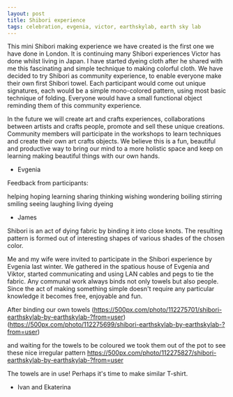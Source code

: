 ```yaml
---
layout: post
title: Shibori experience 
tags: celebration, evgenia, victor, earthskylab, earth sky lab
---
```


This mini Shibori making experience we have created is the first one we have done in London. It is continuing many Shibori experiences Victor has done whilst living in Japan. I have started dyeing cloth after he shared with me this fascinating and simple technique to making colorful cloth. We have decided to try Shibori as community experience, to enable everyone make their own first Shibori towel. Each participant would come out unique signatures, each would be a simple mono-colored pattern, using most basic technique of folding. Everyone would have a small functional object reminding them of this community experience. 

In the future we will create art and crafts experiences, collaborations between artists and crafts people, promote and sell these unique creations. Community members will participate in the workshops to learn techniques and create their own art crafts objects. We believe this is a fun, beautiful and productive way to bring our mind to a more holistic space and keep on learning making beautiful things with our own hands. 

- Evgenia

Feedback from participants:


helping hoping learning sharing thinking wishing wondering boiling stirring smiling seeing laughing living dyeing 

- James

Shibori is an act of dying fabric by binding it into close knots. The resulting pattern is formed out of interesting shapes of various shades of the chosen color.

Me and my wife were invited to participate in the Shibori experience by Evgenia last winter. We gathered in the spatious house of Evgenia and Viktor, started communicating and using LAN cables and pegs to tie the fabric. Any communal work always binds not only towels but also people. Since the act of making something simple doesn't require any particular knowledge it becomes free, enjoyable and fun.

After binding our own towels
(https://500px.com/photo/112275701/shibori-earthskylab-by-earthskylab-?from=user)
(https://500px.com/photo/112275699/shibori-earthskylab-by-earthskylab-?from=user)

and waiting for the towels to be coloured we took them out of the pot to see these nice irregular pattern
https://500px.com/photo/112275827/shibori-earthskylab-by-earthskylab-?from=user

The towels are in use! Perhaps it's time to make similar T-shirt.

- Ivan and Ekaterina
